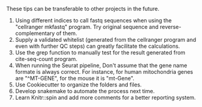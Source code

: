These tips can be transferable to other projects in the future.

1. Using different indices to call fastq sequences when using the "cellranger mkfastq" program. Try original sequence and reverse-complementary of them.
2. Supply a validated whitelist (generated from the cellranger program and even with further QC steps) can greatly facilitate the calculations. 
3. Use the grep function to manually test for the result generated from cite-seq-count program.
4. When running the Seurat pipeline, Don't assume that the gene name formate is always correct. For instance, for human mitochondria genes are "^MT-GENE", for the mouse it is "mt-Gene".
5. Use Cookiecutter to organize the folders and files. 
6. Develop snakemake to automate the process next time. 
7. Learn Knitr::spin and add more comments for a better reporting system. 
